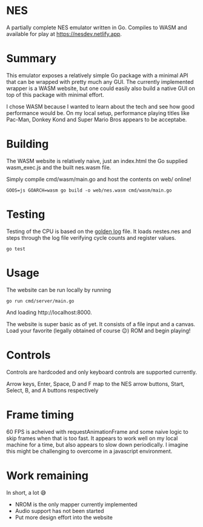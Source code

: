 # NES

A partially complete NES emulator written in Go. Compiles to WASM and available for play at https://nesdev.netlify.app.

# Summary

This emulator exposes a relatively simple Go package with a minimal API that can be wrapped with pretty much any GUI. The currently implemented wrapper is a WASM website, but one could easily also build a native GUI on top of this package with minimal effort.

I chose WASM because I wanted to learn about the tech and see how good performance would be. On my local setup, performance playing titles like Pac-Man, Donkey Kond and Super Mario Bros appears to be acceptabe.

# Building

The WASM website is relatively naive, just an index.html the Go supplied wasm_exec.js and the built nes.wasm file.

Simply compile cmd/wasm/main.go and host the contents on web/ online!

```
GOOS=js GOARCH=wasm go build -o web/nes.wasm cmd/wasm/main.go
```

# Testing

Testing of the CPU is based on the [golden log](https://www.qmtpro.com/~nes/misc/nestest.log) file. It loads nestes.nes and steps through the log file verifying cycle counts and register values.

```
go test
```

# Usage

The website can be run locally by running

```
go run cmd/server/main.go
```

And loading http://localhost:8000.

The website is super basic as of yet. It consists of a file input and a canvas. Load your favorite (legally obtained of course 😉) ROM and begin playing!

# Controls

Controls are hardcoded and only keyboard controls are supported currently.

Arrow keys, Enter, Space, D and F map to the NES arrow buttons, Start, Select, B, and A buttons respectively

# Frame timing

60 FPS is acheived with requestAnimationFrame and some naive logic to skip frames when that is too fast. It appears to work well on my local machine for a time, but also appears to slow down periodically. I imagine this might be challenging to overcome in a javascript environment.

# Work remaining

In short, a lot 😅

- NROM is the only mapper currently implemented
- Audio support has not been started
- Put more design effort into the website

